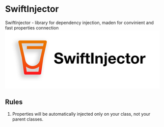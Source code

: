 # SwiftInjector
SwiftInjector - library for dependency injection, maden for convinient and fast properties connection
![alt text](header.png)
## Rules
1. Properties will be automatically injected only on your class, not your parent classes.
